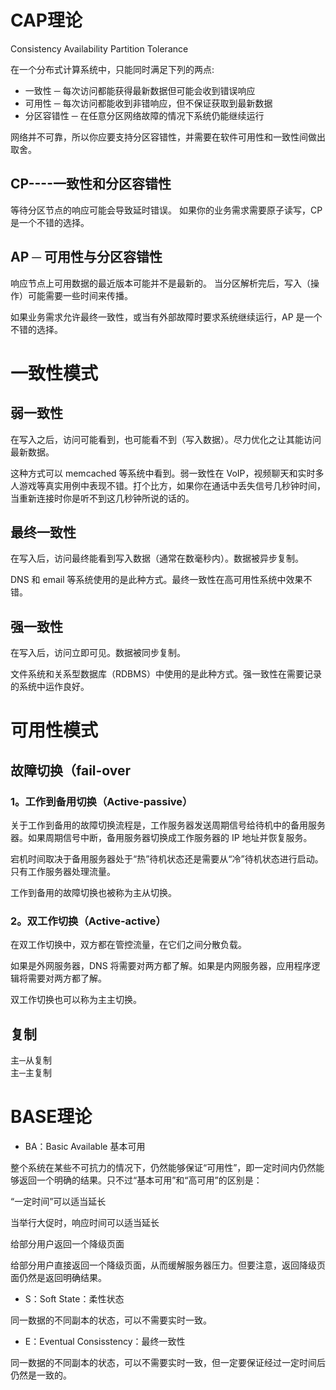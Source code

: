 
# CAP理论

Consistency
Availability
Partition Tolerance 

在一个分布式计算系统中，只能同时满足下列的两点:

- 一致性 ─ 每次访问都能获得最新数据但可能会收到错误响应
- 可用性 ─ 每次访问都能收到非错响应，但不保证获取到最新数据
- 分区容错性 ─ 在任意分区网络故障的情况下系统仍能继续运行

网络并不可靠，所以你应要支持分区容错性，并需要在软件可用性和一致性间做出取舍。

## CP----一致性和分区容错性

等待分区节点的响应可能会导致延时错误。
如果你的业务需求需要原子读写，CP 是一个不错的选择。

## AP ─ 可用性与分区容错性

响应节点上可用数据的最近版本可能并不是最新的。
当分区解析完后，写入（操作）可能需要一些时间来传播。

如果业务需求允许最终一致性，或当有外部故障时要求系统继续运行，AP 是一个不错的选择。


# 一致性模式

## 弱一致性

在写入之后，访问可能看到，也可能看不到（写入数据）。尽力优化之让其能访问最新数据。

这种方式可以 memcached 等系统中看到。弱一致性在 VoIP，视频聊天和实时多人游戏等真实用例中表现不错。打个比方，如果你在通话中丢失信号几秒钟时间，当重新连接时你是听不到这几秒钟所说的话的。

## 最终一致性

在写入后，访问最终能看到写入数据（通常在数毫秒内）。数据被异步复制。

DNS 和 email 等系统使用的是此种方式。最终一致性在高可用性系统中效果不错。

## 强一致性

在写入后，访问立即可见。数据被同步复制。

文件系统和关系型数据库（RDBMS）中使用的是此种方式。强一致性在需要记录的系统中运作良好。

# 可用性模式

## 故障切换（fail-over

### 1。工作到备用切换（Active-passive）

关于工作到备用的故障切换流程是，工作服务器发送周期信号给待机中的备用服务器。如果周期信号中断，备用服务器切换成工作服务器的 IP 地址并恢复服务。

宕机时间取决于备用服务器处于“热”待机状态还是需要从“冷”待机状态进行启动。只有工作服务器处理流量。

工作到备用的故障切换也被称为主从切换。

### 2。双工作切换（Active-active）

在双工作切换中，双方都在管控流量，在它们之间分散负载。

如果是外网服务器，DNS 将需要对两方都了解。如果是内网服务器，应用程序逻辑将需要对两方都了解。

双工作切换也可以称为主主切换。

## 复制

主─从复制    
主─主复制

# BASE理论

- BA：Basic Available 基本可用

整个系统在某些不可抗力的情况下，仍然能够保证“可用性”，即一定时间内仍然能够返回一个明确的结果。只不过“基本可用”和“高可用”的区别是：

“一定时间”可以适当延长

当举行大促时，响应时间可以适当延长

给部分用户返回一个降级页面

给部分用户直接返回一个降级页面，从而缓解服务器压力。但要注意，返回降级页面仍然是返回明确结果。

- S：Soft State：柔性状态

同一数据的不同副本的状态，可以不需要实时一致。

- E：Eventual Consisstency：最终一致性

同一数据的不同副本的状态，可以不需要实时一致，但一定要保证经过一定时间后仍然是一致的。


